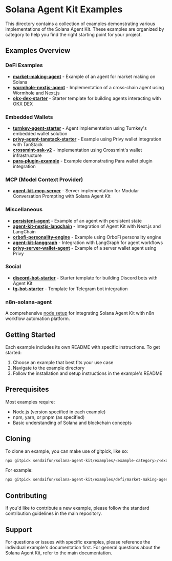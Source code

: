 # Solana Agent Kit Examples

This directory contains a collection of examples demonstrating various implementations of the Solana Agent Kit. These examples are organized by category to help you find the right starting point for your project.

## Examples Overview

### DeFi Examples
- **[market-making-agent](defi/market-making-agent)** - Example of an agent for market making on Solana
- **[wormhole-nextjs-agent](defi/wormhole-nextjs-agent)** - Implementation of a cross-chain agent using Wormhole and Next.js
- **[okx-dex-starter](defi/okx-dex-starter)** - Starter template for building agents interacting with OKX DEX

### Embedded Wallets
- **[turnkey-agent-starter](embedded-wallets/turnkey-agent-starter)** - Agent implementation using Turnkey's embedded wallet solution
- **[privy-agent-tanstack-starter](embedded-wallets/privy-agent-tanstack-starter)** - Example using Privy wallet integration with TanStack
- **[crossmint-sak-v2](embedded-wallets/crossmint-sak-v2)** - Implementation using Crossmint's wallet infrastructure
- **[para-plugin-example](embedded-wallets/para-plugin-example)** - Example demonstrating Para wallet plugin integration

### MCP (Model Context Provider)
- **[agent-kit-mcp-server](mcp/agent-kit-mcp-server)** - Server implementation for Modular Conversation Prompting with Solana Agent Kit

### Miscellaneous
- **[persistent-agent](misc/persistent-agent)** - Example of an agent with persistent state
- **[agent-kit-nextjs-langchain](misc/agent-kit-nextjs-langchain)** - Integration of Agent Kit with Next.js and LangChain
- **[orbofi-personality-engine](misc/orbofi-personality-engine)** - Example using OrboFi personality engine
- **[agent-kit-langgraph](misc/agent-kit-langgraph)** - Integration with LangGraph for agent workflows
- **[privy-server-wallet-agent](misc/privy-server-wallet-agent)** - Example of a server wallet agent using Privy

### Social
- **[discord-bot-starter](social/discord-bot-starter)** - Starter template for building Discord bots with Agent Kit
- **[tg-bot-starter](social/tg-bot-starter)** - Template for Telegram bot integration

### n8n-solana-agent
A comprehensive [node setup](n8n-solana-agent) for integrating Solana Agent Kit with n8n workflow automation platform.

## Getting Started

Each example includes its own README with specific instructions. To get started:

1. Choose an example that best fits your use case
2. Navigate to the example directory
3. Follow the installation and setup instructions in the example's README

## Prerequisites

Most examples require:
- Node.js (version specified in each example)
- npm, yarn, or pnpm (as specified)
- Basic understanding of Solana and blockchain concepts

## Cloning

To clone an example, you can make use of gitpick, like so:

```bash
npx gitpick sendaifun/solana-agent-kit/examples/<example-category>/<example-name>
```

For example:

```bash
npx gitpick sendaifun/solana-agent-kit/examples/defi/market-making-agent
```

## Contributing

If you'd like to contribute a new example, please follow the standard contribution guidelines in the main repository.

## Support

For questions or issues with specific examples, please reference the individual example's documentation first. For general questions about the Solana Agent Kit, refer to the main documentation.
